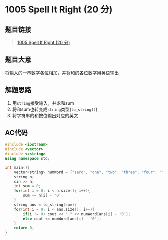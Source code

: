 # 1005 Spell It Right (20 分)

## 题目链接

> [1005 Spell It Right (20 分)](https://pintia.cn/problem-sets/994805342720868352/problems/994805519074574336)

## 题目大意

将输入的一串数字各位相加，并将和的各位数字用英语输出

## 解题思路

1. 用`string`接受输入，并求和sum
2. 将和sum也转变成`string`类型(`to_string()`)
3. 将字符串的和按位输出对应的英文

## AC代码

```cpp
#include <iostream>
#include <vector>
#include <cstring>
using namespace std;

int main(){
    vector<string> numWord = {"zero", "one", "two", "three", "four", "five", "six", "seven", "eight", "nine"};
    string n;
    cin >> n;
    int sum = 0;
    for(int i = 0; i < n.size(); i++){
        sum += n[i] - '0';
    }
    string ans = to_string(sum);
    for(int i = 0; i < ans.size(); i++){
        if(i != 0) cout << " " << numWord[ans[i] - '0'];
        else cout << numWord[ans[i] - '0'];
    }
    return 0;
}
```